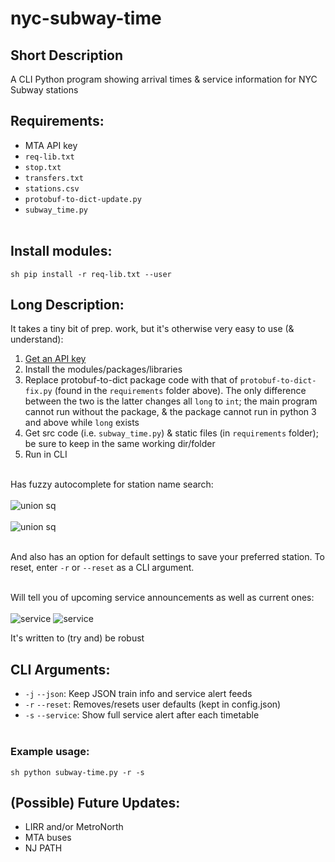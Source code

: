# nyc-subway-time

## Short Description<br>

A CLI Python program showing arrival times &amp; service information for NYC Subway stations<br>

## Requirements:
* MTA API key<br>
* ```req-lib.txt```<br>
* ```stop.txt```<br>
* ```transfers.txt```<br>
* ```stations.csv```<br>
* ```protobuf-to-dict-update.py```<br>
* ```subway_time.py```<br><br>

## Install modules:
```sh pip install -r req-lib.txt --user```<br>

## Long Description:
It takes a tiny bit of prep. work, but it's otherwise very easy to use (& understand):<br>
1. [Get an API key](https://api.mta.info/#/signup)<br>
2. Install the modules/packages/libraries<br>
3. Replace protobuf-to-dict package code with that of ```protobuf-to-dict-fix.py``` (found in the ```requirements``` folder above). The only difference between the two is the latter changes all ```long``` to ```int```; the main program cannot run without the package, & the package cannot run in python 3 and above while ```long``` exists<br>
4. Get src code (i.e. ```subway_time.py```) & static files (in ```requirements``` folder); be sure to keep in the same working dir/folder<br>
5. Run in CLI<br><br>

Has fuzzy autocomplete for station name search:<br><br>
![union sq](readme/fuzzysearch01.jpg)<br><br>
![union sq](readme/fuzzysearch02.jpg)<br><br>

And also has an option for default settings to save your preferred station. To reset, enter ```-r``` or ```--reset``` as a CLI argument.<br><br>

Will tell you of upcoming service announcements as well as current ones:<br><br>
![service](readme/service01.jpg)
![service](readme/service02.jpg)

It's written to (try and) be robust

## CLI Arguments:
* ```-j``` ```--json```: Keep JSON train info and service alert feeds<br>
* ```-r``` ```--reset```: Removes/resets user defaults (kept in config.json)<br>
* ```-s``` ```--service```: Show full service alert after each timetable<br><br>

### Example usage:<br>
```sh python subway-time.py -r -s```<br>

## (Possible) Future Updates:
* LIRR and/or MetroNorth
* MTA buses
* NJ PATH
